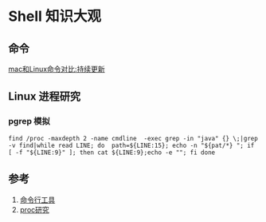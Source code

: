 # Shell 知识大观

## 命令
[mac和Linux命令对比:持续更新](posix_commond.md)

## Linux 进程研究
### pgrep 模拟
```shell
find /proc -maxdepth 2 -name cmdline  -exec grep -in "java" {} \;|grep -v find|while read LINE; do  path=${LINE:15}; echo -n "${pat/*} "; if [ -f "${LINE:9}" ]; then cat ${LINE:9};echo -e ""; fi done
```
##  参考

1. [命令行工具](https://juejin.im/post/5d89899ef265da03a95076fb?utm_source=gold_browser_extension)
1. [proc研究](../../os/linux/file/proc.md)
